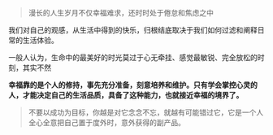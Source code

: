 > 漫长的人生岁月不仅幸福难求，还时时处于倦怠和焦虑之中

我们对自己的观感，从生活中得到的快乐，归根结底取决于我们如何过滤和阐释日常的生活体验。

一般人认为，生命中的最美好的时光莫过于心无牵挂、感觉最敏锐、完全放松的时刻，其实不然

**幸福靠的是个人的修持，事先充分准备，刻意培养和维护。只有学会掌控心灵的人，才能决定自己的生活品质，具备了这种能力，也就接近幸福的境界了。**

> 不要以成功为目标，你越是对它念念不忘，就越有可能错过它，它是一个人全心全意把自己置于度外时，意外获得的副产品。



